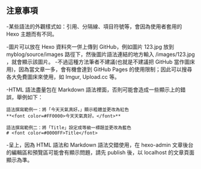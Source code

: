 ## 注意事項
-某些語法的外觀樣式如：引用、分隔線、項目符號等，會因為使用者套用的 Hexo 主題而有不同。

-圖片可以放在 Hexo 資料夾一併上傳到 GitHub，例如圖片 123.jpg 放到 myblog/source/images 路徑下，然後圖片語法連結的地方輸入 /images/123.jpg ，就會顯示該圖片。
-不過這種方法筆者不建議(也就是不建議把 GitHub 當作圖床用)，因為當文章一多，會有機會達到 GitHub Pages 的使用限制；因此可以搜尋各大免費圖床來使用，如 Imgur, Upload.cc 等。

-HTML 語法盡量包在 Markdown 語法裡面，否則可能會造成一些顯示上的錯誤，舉例如下：

```   
語法撰寫範例一：將「今天天氣真好。」顯示粗體並更改為紅色
**<font color=#FF0000>今天天氣真好。</font>**

語法撰寫範例二：將「Title」設定成等級一標題並更改為藍色
# <font color=#0000FF>Title</font>
```  
-呈上，因為 HTML 語法和 Markdown 語法交錯使用，在 hexo-admin 文章後台的編輯區和預覽區可能會有顯示問題，請先 publish 後，以 localhost 的文章頁面顯示為準。
